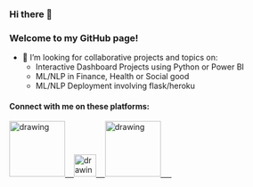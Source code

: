 ### Hi there 👋

<!--
**francisatoyebi/francisatoyebi** is a ✨ _special_ ✨ repository because its `README.md` (this file) appears on your GitHub profile.

Here are some ideas to get you started:

- 🔭 I’m currently working on ...
- 🌱 I’m currently learning ...
- 👯 I’m looking to collaborate on ...
- 🤔 I’m looking for help with ...
- 💬 Ask me about ...
- 📫 How to reach me: ...
- 😄 Pronouns: ...
- ⚡ Fun fact: ...
-->
### Welcome to my GitHub page!
- 👯 I’m looking for collaborative projects and topics on:
    - Interactive Dashboard Projects using Python or Power BI
    - ML/NLP in Finance, Health or Social good
    - ML/NLP Deployment involving flask/heroku

#### Connect with me on these platforms:

<a href="https://www.youtube.com/channel/UCxmWFjnVu-451aqSi3fp_KQ?view_as=subscriber"><img src="https://res.cloudinary.com/importdata/image/upload/v1595012354/yt_logo_jjgys4.png" alt="drawing" width="100"/>&nbsp;&nbsp;&nbsp;&nbsp;<a href="https://twitter.com/FrancisAtoyebi"><img src="https://res.cloudinary.com/importdata/image/upload/v1595012924/Twitter_Logo_Blue_gbtagu.png" alt="drawing" width="40"/>&nbsp;&nbsp;&nbsp;&nbsp;<a href="https://linkedin.com/in/francis-atoyebi"><img src="https://res.cloudinary.com/importdata/image/upload/v1595012354/linkedin_t9qiwy.png" alt="drawing" width="100"/> &nbsp;&nbsp;&nbsp;&nbsp;
